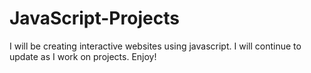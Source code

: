 # JavaScript-Projects

I will be creating interactive websites using javascript. I will continue to update as I work on projects. Enjoy!
